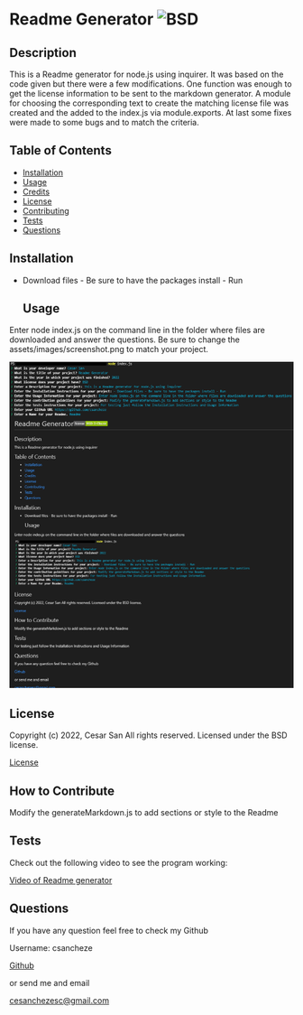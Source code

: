 # Readme Generator ![BSD](https://img.shields.io/pypi/l/Django)

  
  
  ## Description
  
  
This is a Readme generator for node.js using inquirer. It was based on the code given but there were a few modifications. One function was enough to get the license information to be sent to the markdown generator. A module for choosing the corresponding text to create the matching license file was created and the added to the index.js via module.exports. At last some fixes were made to some bugs and to match the criteria.

  
  ## Table of Contents
  
  - [Installation](#installation)
  - [Usage](#usage)
  - [Credits](#credits)
  - [License](#license)
  - [Contributing](#license)
  - [Tests](#license)
  - [Questions](#license)
  
  ## Installation
  
  
- Download files - Be sure to have the packages install - Run

  
  ## Usage
  
  
Enter node index.js on the command line in the folder where files are downloaded and answer the questions. Be sure to change the assets/images/screenshot.png to match your project.

  
  
![Readme Generator webpage working as expected](assets/images/screenshot.png)
  
  ## License
  
  
Copyright (c) 2022, Cesar San All rights reserved.
Licensed under the BSD license. 

  
  
[License](./BSD_license.txt)

  
  ## How to Contribute
  
  
Modify the generateMarkdown.js to add sections or style to the Readme

  
  ## Tests
  
  
Check out the following video to see the program working:

[Video of Readme generator](https://drive.google.com/file/d/1RmVnFgGwE-wzIMOz_c8d0Tm1nC1PkksT/view?usp=sharing)

  
  ## Questions
  
  If you have any question feel free to check my Github

Username: csancheze
  
[Github](https://github.com/csancheze)

  or send me and email
  
<cesanchezesc@gmail.com>

